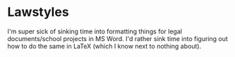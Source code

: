 # Lawstyles

I'm super sick of sinking time into formatting things for legal
documents/school projects in MS Word. I'd rather sink time into figuring
out how to do the same in LaTeX (which I know next to nothing about).
